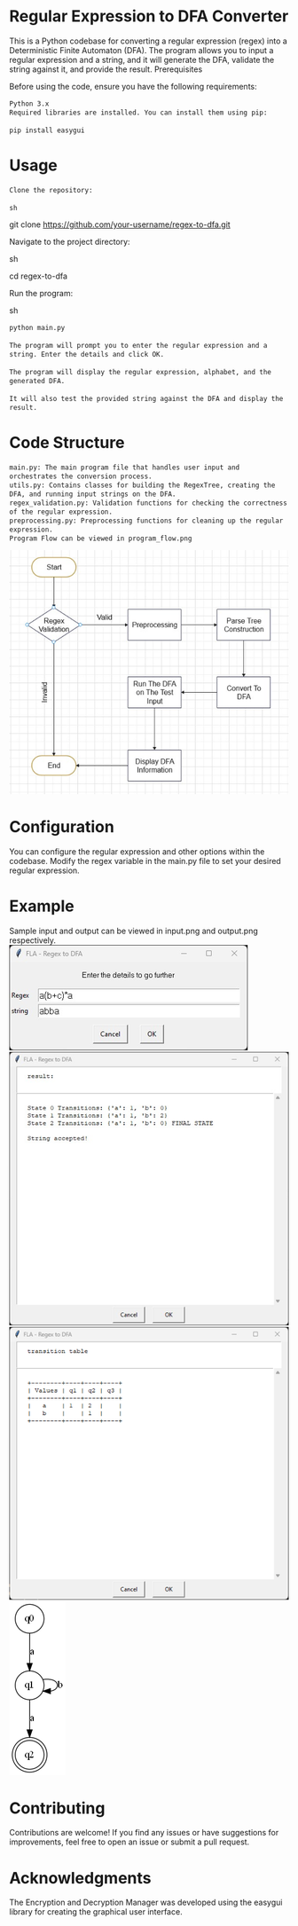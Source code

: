 # Regular Expression to DFA Converter

This is a Python codebase for converting a regular expression (regex) into a Deterministic Finite Automaton (DFA). The program allows you to input a regular expression and a string, and it will generate the DFA, validate the string against it, and provide the result.
Prerequisites

Before using the code, ensure you have the following requirements:

    Python 3.x
    Required libraries are installed. You can install them using pip:

    pip install easygui

# Usage

    Clone the repository:

    sh

git clone https://github.com/your-username/regex-to-dfa.git

Navigate to the project directory:

sh

cd regex-to-dfa

Run the program:

sh

    python main.py

    The program will prompt you to enter the regular expression and a string. Enter the details and click OK.

    The program will display the regular expression, alphabet, and the generated DFA.

    It will also test the provided string against the DFA and display the result.

# Code Structure

    main.py: The main program file that handles user input and orchestrates the conversion process.
    utils.py: Contains classes for building the RegexTree, creating the DFA, and running input strings on the DFA.
    regex_validation.py: Validation functions for checking the correctness of the regular expression.
    preprocessing.py: Preprocessing functions for cleaning up the regular expression.
    Program Flow can be viewed in program_flow.png 
![Flow Control](program_flow.png)

# Configuration

You can configure the regular expression and other options within the codebase. Modify the regex variable in the main.py file to set your desired regular expression.

# Example

Sample input and output can be viewed in input.png and output.png respectively.
![Input](input.png)
![Transitions](output.png)
![Transition Table](transition_table.png)
![DFA](dfa_diagram.png)

# Contributing

Contributions are welcome! If you find any issues or have suggestions for improvements, feel free to open an issue or submit a pull request.

# Acknowledgments

The Encryption and Decryption Manager was developed using the easygui library for creating the graphical user interface.
